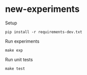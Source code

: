 # new-experiments

Setup

```
pip install -r requirements-dev.txt
```

Run experiments

```
make exp
```

Run unit tests

```
make test
```
